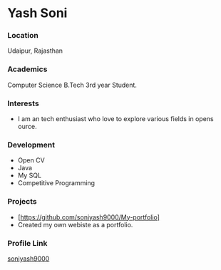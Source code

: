 # Yash Soni

### Location

Udaipur, Rajasthan

### Academics

Computer Science B.Tech 3rd year Student. 

### Interests

- I am an tech enthusiast who love to explore various fields in opens ource.

### Development

- Open CV
- Java
- My SQL
- Competitive Programming

### Projects

- [https://github.com/soniyash9000/My-portfolio]
- Created my own webiste as a portfolio.

### Profile Link

[soniyash9000](https://github.com/soniyash9000)
